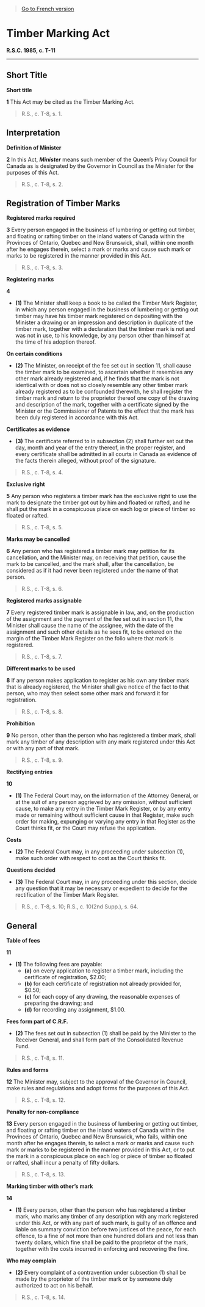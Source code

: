 > [Go to French version](/fr/Lois/Lois%20révisées%20du%20Canada/T/T-11.md)

# Timber Marking Act

**R.S.C. 1985, c. T-11**


----------



## Short Title



**Short title**

**1** This Act may be cited as the Timber Marking Act.
> R.S., c. T-8, s. 1.





## Interpretation



**Definition of Minister**

**2** In this Act, ***Minister*** means such member of the Queen’s Privy Council for Canada as is designated by the Governor in Council as the Minister for the purposes of this Act.
> R.S., c. T-8, s. 2.





## Registration of Timber Marks



**Registered marks required**

**3** Every person engaged in the business of lumbering or getting out timber, and floating or rafting timber on the inland waters of Canada within the Provinces of Ontario, Quebec and New Brunswick, shall, within one month after he engages therein, select a mark or marks and cause such mark or marks to be registered in the manner provided in this Act.
> R.S., c. T-8, s. 3.





**Registering marks**

**4** 

- **(1)** The Minister shall keep a book to be called the Timber Mark Register, in which any person engaged in the business of lumbering or getting out timber may have his timber mark registered on depositing with the Minister a drawing or an impression and description in duplicate of the timber mark, together with a declaration that the timber mark is not and was not in use, to his knowledge, by any person other than himself at the time of his adoption thereof.

**On certain conditions**

- **(2)** The Minister, on receipt of the fee set out in section 11, shall cause the timber mark to be examined, to ascertain whether it resembles any other mark already registered and, if he finds that the mark is not identical with or does not so closely resemble any other timber mark already registered as to be confounded therewith, he shall register the timber mark and return to the proprietor thereof one copy of the drawing and description of the mark, together with a certificate signed by the Minister or the Commissioner of Patents to the effect that the mark has been duly registered in accordance with this Act.

**Certificates as evidence**

- **(3)** The certificate referred to in subsection (2) shall further set out the day, month and year of the entry thereof, in the proper register, and every certificate shall be admitted in all courts in Canada as evidence of the facts therein alleged, without proof of the signature.
> R.S., c. T-8, s. 4.





**Exclusive right**

**5** Any person who registers a timber mark has the exclusive right to use the mark to designate the timber got out by him and floated or rafted, and he shall put the mark in a conspicuous place on each log or piece of timber so floated or rafted.
> R.S., c. T-8, s. 5.





**Marks may be cancelled**

**6** Any person who has registered a timber mark may petition for its cancellation, and the Minister may, on receiving that petition, cause the mark to be cancelled, and the mark shall, after the cancellation, be considered as if it had never been registered under the name of that person.
> R.S., c. T-8, s. 6.





**Registered marks assignable**

**7** Every registered timber mark is assignable in law, and, on the production of the assignment and the payment of the fee set out in section 11, the Minister shall cause the name of the assignee, with the date of the assignment and such other details as he sees fit, to be entered on the margin of the Timber Mark Register on the folio where that mark is registered.
> R.S., c. T-8, s. 7.





**Different marks to be used**

**8** If any person makes application to register as his own any timber mark that is already registered, the Minister shall give notice of the fact to that person, who may then select some other mark and forward it for registration.
> R.S., c. T-8, s. 8.





**Prohibition**

**9** No person, other than the person who has registered a timber mark, shall mark any timber of any description with any mark registered under this Act or with any part of that mark.
> R.S., c. T-8, s. 9.





**Rectifying entries**

**10** 

- **(1)** The Federal Court may, on the information of the Attorney General, or at the suit of any person aggrieved by any omission, without sufficient cause, to make any entry in the Timber Mark Register, or by any entry made or remaining without sufficient cause in that Register, make such order for making, expunging or varying any entry in that Register as the Court thinks fit, or the Court may refuse the application.

**Costs**

- **(2)** The Federal Court may, in any proceeding under subsection (1), make such order with respect to cost as the Court thinks fit.

**Questions decided**

- **(3)** The Federal Court may, in any proceeding under this section, decide any question that it may be necessary or expedient to decide for the rectification of the Timber Mark Register.
> R.S., c. T-8, s. 10; R.S., c. 10(2nd Supp.), s. 64.





## General



**Table of fees**

**11** 

- **(1)** The following fees are payable:
	- **(a)** on every application to register a timber mark, including the certificate of registration, $2.00;
	- **(b)** for each certificate of registration not already provided for, $0.50;
	- **(c)** for each copy of any drawing, the reasonable expenses of preparing the drawing; and
	- **(d)** for recording any assignment, $1.00.

**Fees form part of C.R.F.**

- **(2)** The fees set out in subsection (1) shall be paid by the Minister to the Receiver General, and shall form part of the Consolidated Revenue Fund.
> R.S., c. T-8, s. 11.





**Rules and forms**

**12** The Minister may, subject to the approval of the Governor in Council, make rules and regulations and adopt forms for the purposes of this Act.
> R.S., c. T-8, s. 12.





**Penalty for non-compliance**

**13** Every person engaged in the business of lumbering or getting out timber, and floating or rafting timber on the inland waters of Canada within the Provinces of Ontario, Quebec and New Brunswick, who fails, within one month after he engages therein, to select a mark or marks and cause such mark or marks to be registered in the manner provided in this Act, or to put the mark in a conspicuous place on each log or piece of timber so floated or rafted, shall incur a penalty of fifty dollars.
> R.S., c. T-8, s. 13.





**Marking timber with other’s mark**

**14** 

- **(1)** Every person, other than the person who has registered a timber mark, who marks any timber of any description with any mark registered under this Act, or with any part of such mark, is guilty of an offence and liable on summary conviction before two justices of the peace, for each offence, to a fine of not more than one hundred dollars and not less than twenty dollars, which fine shall be paid to the proprietor of the mark, together with the costs incurred in enforcing and recovering the fine.

**Who may complain**

- **(2)** Every complaint of a contravention under subsection (1) shall be made by the proprietor of the timber mark or by someone duly authorized to act on his behalf.
> R.S., c. T-8, s. 14.



